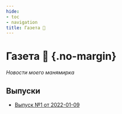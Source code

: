```yaml
---
hide: 
- toc
- navigation
title: Газета 📰
---
```


# Газета 📰 {.no-margin}

_Новости моего манямирка_  

## Выпуски

[//]: # (- [Выпуск №2 от 2022-01-16]&#40;./2/index.md&#41;)
- [Выпуск №1 от 2022-01-09](./1/index.md)
